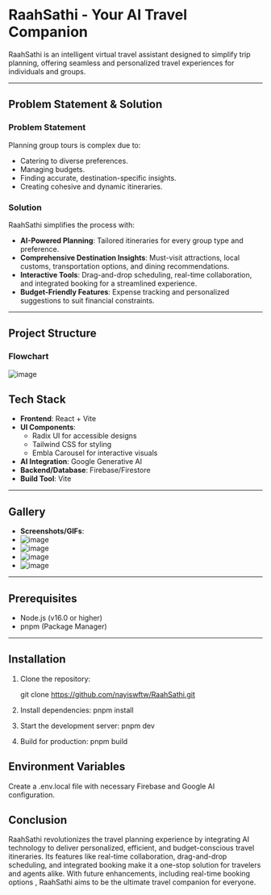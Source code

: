 # RaahSathi - Your AI Travel Companion  

RaahSathi is an intelligent virtual travel assistant designed to simplify trip planning, offering seamless and personalized travel experiences for individuals and groups.  

---

## **Problem Statement & Solution**  

### Problem Statement  
Planning group tours is complex due to:  
- Catering to diverse preferences.  
- Managing budgets.  
- Finding accurate, destination-specific insights.  
- Creating cohesive and dynamic itineraries.  

### Solution  
RaahSathi simplifies the process with:  
- **AI-Powered Planning**: Tailored itineraries for every group type and preference.  
- **Comprehensive Destination Insights**: Must-visit attractions, local customs, transportation options, and dining recommendations.  
- **Interactive Tools**: Drag-and-drop scheduling, real-time collaboration, and integrated booking for a streamlined experience.  
- **Budget-Friendly Features**: Expense tracking and personalized suggestions to suit financial constraints.  

---

## **Project Structure**  

### Flowchart  
![image](https://github.com/user-attachments/assets/3165651d-75ae-453b-9a2f-4031c009ab2d)

## **Tech Stack**  

- **Frontend**: React + Vite  
- **UI Components**:  
  - Radix UI for accessible designs  
  - Tailwind CSS for styling  
  - Embla Carousel for interactive visuals  
- **AI Integration**: Google Generative AI  
- **Backend/Database**: Firebase/Firestore  
- **Build Tool**: Vite  

---

## **Gallery**  

- **Screenshots/GIFs**:
- ![image](https://github.com/user-attachments/assets/0a27fc33-f11b-4f12-865b-57ca3a1bf409)
- ![image](https://github.com/user-attachments/assets/cd94563a-8059-43e1-a19c-f790390b8d48)
- ![image](https://github.com/user-attachments/assets/6d46420c-508f-474e-ba1e-15f6b2074751)
- ![image](https://github.com/user-attachments/assets/ec5d49dc-3162-434f-92f9-ccee344425b6)

---

## **Prerequisites**  

- Node.js (v16.0 or higher)  
- pnpm (Package Manager)  

---

## **Installation**  

1. Clone the repository:
   
   git clone https://github.com/nayiswftw/RaahSathi.git

2. Install dependencies:
   pnpm install

3. Start the development server:
   pnpm dev

4. Build for production:
   pnpm build

## **Environment Variables**

Create a .env.local file with necessary Firebase and Google AI configuration.

## **Conclusion**

RaahSathi revolutionizes the travel planning experience by integrating AI technology to deliver personalized, efficient, and budget-conscious travel itineraries. Its features like real-time collaboration, drag-and-drop scheduling, and integrated booking make it a one-stop solution for travelers and agents alike. With future enhancements, including real-time booking options , RaahSathi aims to be the ultimate travel companion for everyone.
